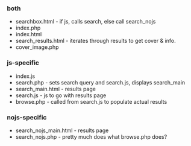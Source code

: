 ### both ###
  * searchbox.html - if js, calls search, else call search\_nojs
  * index.php
  * index.html
  * search\_results.html - iterates through results to get cover & info.
  * cover\_image.php

### js-specific ###
  * index.js
  * search.php - sets search query and search.js, displays search\_main
  * search\_main.html - results page
  * search.js - js to go with results page
  * browse.php - called from search.js to populate actual results

### nojs-specific ###
  * search\_nojs\_main.html - results page
  * search\_nojs.php - pretty much does what browse.php does?